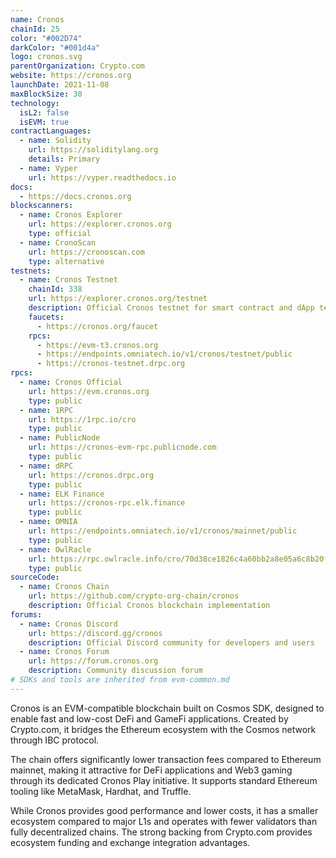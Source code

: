 ```yaml
---
name: Cronos
chainId: 25
color: "#002D74"
darkColor: "#001d4a"
logo: cronos.svg
parentOrganization: Crypto.com
website: https://cronos.org
launchDate: 2021-11-08
maxBlockSize: 30
technology:
  isL2: false
  isEVM: true
contractLanguages:
  - name: Solidity
    url: https://soliditylang.org
    details: Primary
  - name: Vyper
    url: https://vyper.readthedocs.io
docs:
  - https://docs.cronos.org
blockscanners:
  - name: Cronos Explorer
    url: https://explorer.cronos.org
    type: official
  - name: CronoScan
    url: https://cronoscan.com
    type: alternative
testnets:
  - name: Cronos Testnet
    chainId: 338
    url: https://explorer.cronos.org/testnet
    description: Official Cronos testnet for smart contract and dApp testing
    faucets:
      - https://cronos.org/faucet
    rpcs:
      - https://evm-t3.cronos.org
      - https://endpoints.omniatech.io/v1/cronos/testnet/public
      - https://cronos-testnet.drpc.org
rpcs:
  - name: Cronos Official
    url: https://evm.cronos.org
    type: public
  - name: 1RPC
    url: https://1rpc.io/cro
    type: public
  - name: PublicNode
    url: https://cronos-evm-rpc.publicnode.com
    type: public
  - name: dRPC
    url: https://cronos.drpc.org
    type: public
  - name: ELK Finance
    url: https://cronos-rpc.elk.finance
    type: public
  - name: OMNIA
    url: https://endpoints.omniatech.io/v1/cronos/mainnet/public
    type: public
  - name: OwlRacle
    url: https://rpc.owlracle.info/cro/70d38ce1826c4a60bb2a8e05a6c8b20f
    type: public
sourceCode:
  - name: Cronos Chain
    url: https://github.com/crypto-org-chain/cronos
    description: Official Cronos blockchain implementation
forums:
  - name: Cronos Discord
    url: https://discord.gg/cronos
    description: Official Discord community for developers and users
  - name: Cronos Forum
    url: https://forum.cronos.org
    description: Community discussion forum
# SDKs and tools are inherited from evm-common.md
---
```


Cronos is an EVM-compatible blockchain built on Cosmos SDK, designed to enable fast and low-cost DeFi and GameFi applications. Created by Crypto.com, it bridges the Ethereum ecosystem with the Cosmos network through IBC protocol.

The chain offers significantly lower transaction fees compared to Ethereum mainnet, making it attractive for DeFi applications and Web3 gaming through its dedicated Cronos Play initiative. It supports standard Ethereum tooling like MetaMask, Hardhat, and Truffle.

While Cronos provides good performance and lower costs, it has a smaller ecosystem compared to major L1s and operates with fewer validators than fully decentralized chains. The strong backing from Crypto.com provides ecosystem funding and exchange integration advantages.